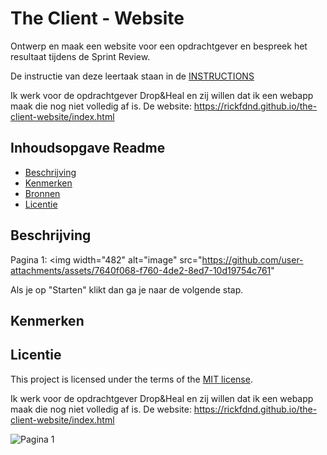 # The Client - Website

Ontwerp en maak een website voor een opdrachtgever en bespreek het resultaat tijdens de Sprint Review.

De instructie van deze leertaak staan in de [INSTRUCTIONS](https://github.com/fdnd-task/the-client-website/blob/main/docs/INSTRUCTIONS.md)

Ik werk voor de opdrachtgever Drop&Heal en zij willen dat ik een webapp maak die nog niet volledig af is.
De website: https://rickfdnd.github.io/the-client-website/index.html

## Inhoudsopgave Readme

  * [Beschrijving](#beschrijving)
  * [Kenmerken](#kenmerken)
  * [Bronnen](#bronnen)
  * [Licentie](#licentie)

## Beschrijving
<!-- In de Beschrijving staat hoe je project er uit ziet, hoe het werkt en wat je er mee kan. -->
<!-- Voeg een mooie poster visual toe 📸 -->
<!-- Voeg een link toe naar Github Pages 🌐-->
Pagina 1:
<img width="482" alt="image" src="https://github.com/user-attachments/assets/7640f068-f760-4de2-8ed7-10d19754c761"


Als je op "Starten" klikt dan ga je naar de volgende stap.




## Kenmerken
<!-- Bij Kenmerken staat welke technieken zijn gebruikt en hoe. Wat is de HTML structuur? Wat zijn de belangrijkste dingen in CSS? Wat is er met Javascript gedaan en hoe? Misschien heb je een framwork of library gebruikt? -->



## Licentie

This project is licensed under the terms of the [MIT license](./LICENSE).

Ik werk voor de opdrachtgever Drop&Heal en zij willen dat ik een webapp maak die nog niet volledig af is.
De website: https://rickfdnd.github.io/the-client-website/index.html



![Pagina 1](https://github.com/user-attachments/assets/7640f068-f760-4de2-8ed7-10d19754c761)
